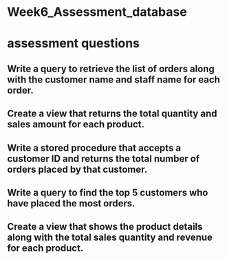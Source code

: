 # Week6_Assessment_database
# assessment questions

 ## Write a query to retrieve the list of orders along with the customer name and staff name for each order.

## Create a view that returns the total quantity and sales amount for each product.

## Write a stored procedure that accepts a customer ID and returns the total number of orders placed by that customer.

## Write a query to find the top 5 customers who have placed the most orders.

## Create a view that shows the product details along with the total sales quantity and revenue for each product.
